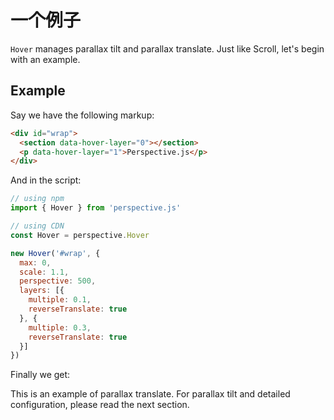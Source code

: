 # 一个例子
`Hover` manages parallax tilt and parallax translate. Just like Scroll, let's begin with an example.

## Example
Say we have the following markup:
```HTML
<div id="wrap">
  <section data-hover-layer="0"></section>
  <p data-hover-layer="1">Perspective.js</p>
</div>
```
And in the script:
```javascript
// using npm
import { Hover } from 'perspective.js'

// using CDN
const Hover = perspective.Hover

new Hover('#wrap', {
  max: 0,
  scale: 1.1,
  perspective: 500,
  layers: [{
    multiple: 0.1,
    reverseTranslate: true
  }, {
    multiple: 0.3,
    reverseTranslate: true
  }]
})
```

Finally we get:
<script async src="//jsfiddle.net/leopoldthecuber/4amva0hf/3/embed/result/"></script>

This is an example of parallax translate. For parallax tilt and detailed configuration, please read the next section.
